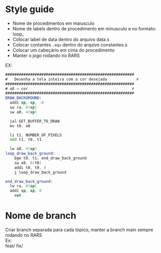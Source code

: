 # Style guide

- Nome de procedimentos em maiusculo
- Nome de labels dentro de procedimento em minusculo e no formato: loop_<procedimento>
- Colocar label de data dentro do arquivo data.s
- Colocar contantes `.eqv` dentro do arquivo constantes.s
- Colocar um cabeçário em cima do procedimento
- Manter o jogo rodando no RARS

EX:  
```asm
#########################################################
#	Desenha a tela inteira com a cor desejada             #
#########################################################
# a0 = cor                                              #
#########################################################
DRAW_BACKGROUND:
  addi sp, sp, -8
  sw ra, 0(sp) 
  sw a0, 4(sp)

  jal GET_BUFFER_TO_DRAW
  mv t0, a0

  li t1, NUMBER_OF_PIXELS
  add t1, t0, t1

  lw a0, 4(sp)
loop_draw_back_ground:
	bge t0, t1, end_draw_back_ground
	sw a0, 0(t0)
	addi t0, t0, 4
	j loop_draw_back_ground

end_draw_back_ground:
  lw ra, 0(sp)
  addi sp, sp, 8
	ret
```

# Nome de branch
Criar branch separada para cada tópico, manter a branch main sempre rodando no RARS  
Ex:  
feat/<nome-da-feature>
fix/<nome-do-fix>
